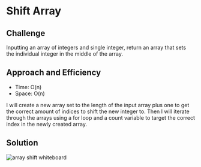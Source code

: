 # Shift Array

## Challenge 
Inputting an array of integers and single integer, return an array that sets the individual integer in the middle of the array.

## Approach and Efficiency

- Time: O(n)
- Space: O(n)

I will create a new array set to the length of the input array plus one to get the correct amount of indices to shift the new integer to.
Then I will iterate through the arrays using a for loop and a count variable to target the correct index in the newly created array.

## Solution
![array shift whiteboard](https://github.com/trecain/Data-Structures-and-Algorithms/blob/array_shift/assets/arrayShift.jpg)

